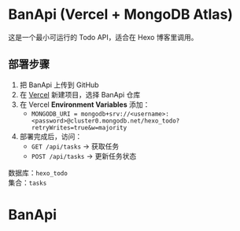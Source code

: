 # BanApi (Vercel + MongoDB Atlas)

这是一个最小可运行的 Todo API，适合在 Hexo 博客里调用。

## 部署步骤

1. 把 BanApi 上传到 GitHub
2. 在 [Vercel](https://vercel.com) 新建项目，选择 BanApi 仓库
3. 在 Vercel **Environment Variables** 添加：
   - `MONGODB_URI = mongodb+srv://<username>:<password>@cluster0.mongodb.net/hexo_todo?retryWrites=true&w=majority`
4. 部署完成后，访问：
   - `GET /api/tasks` → 获取任务
   - `POST /api/tasks` → 更新任务状态

数据库：`hexo_todo`  
集合：`tasks`
# BanApi
